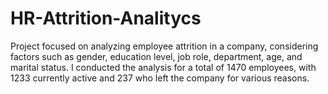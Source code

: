 # HR-Attrition-Analitycs
Project focused on analyzing employee attrition in a company, considering factors such as gender, education level, job role, department, age, and marital status. I conducted the analysis for a total of 1470 employees, with 1233 currently active and 237 who left the company for various reasons. 
